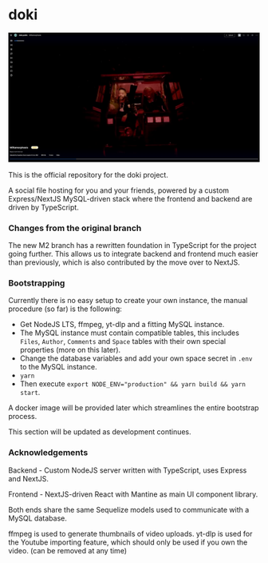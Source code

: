 # doki

![The viewer](./doki-viewer-img.png)

This is the official repository for the doki project.

A social file hosting for you and your friends, powered by a custom Express/NextJS MySQL-driven stack where the frontend and backend are driven by TypeScript.

### Changes from the original branch

The new M2 branch has a rewritten foundation in TypeScript for the project going further. This allows us to integrate backend and frontend much easier than previously, which is also contributed by the move over to NextJS. 

### Bootstrapping

Currently there is no easy setup to create your own instance, the manual procedure (so far) is the following:

- Get NodeJS LTS, ffmpeg, yt-dlp and a fitting MySQL instance.
- The MySQL instance must contain compatible tables, this includes `Files`, `Author`, `Comments` and `Space` tables with their own special properties (more on this later).
- Change the database variables and add your own space secret in `.env` to the MySQL instance.
- `yarn`
- Then execute `export NODE_ENV="production" && yarn build && yarn start`.

A docker image will be provided later which streamlines the entire bootstrap process.

This section will be updated as development continues.

### Acknowledgements
Backend - Custom NodeJS server written with TypeScript, uses Express and NextJS.

Frontend - NextJS-driven React with Mantine as main UI component library.

Both ends share the same Sequelize models used to communicate with a MySQL database.

ffmpeg is used to generate thumbnails of video uploads. yt-dlp is used for the Youtube importing feature, which should only be used if you own the video. (can be removed at any time)

